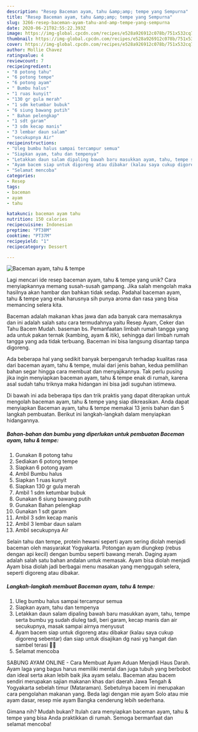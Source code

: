 ```yaml
---
description: "Resep Baceman ayam, tahu &amp;amp; tempe yang Sempurna"
title: "Resep Baceman ayam, tahu &amp;amp; tempe yang Sempurna"
slug: 3266-resep-baceman-ayam-tahu-and-amp-tempe-yang-sempurna
date: 2020-06-21T02:55:22.393Z
image: https://img-global.cpcdn.com/recipes/e528a926912c078b/751x532cq70/baceman-ayam-tahu-tempe-foto-resep-utama.jpg
thumbnail: https://img-global.cpcdn.com/recipes/e528a926912c078b/751x532cq70/baceman-ayam-tahu-tempe-foto-resep-utama.jpg
cover: https://img-global.cpcdn.com/recipes/e528a926912c078b/751x532cq70/baceman-ayam-tahu-tempe-foto-resep-utama.jpg
author: Mollie Chavez
ratingvalue: 4
reviewcount: 7
recipeingredient:
- "8 potong tahu"
- "6 potong tempe"
- "6 potong ayam"
- " Bumbu halus"
- "1 ruas kunyit"
- "130 gr gula merah"
- "1 sdm ketumbar bubuk"
- "6 siung bawang putih"
- " Bahan pelengkap"
- "1 sdt garam"
- "3 sdm kecap manis"
- "3 lembar daun salam"
- "secukupnya Air"
recipeinstructions:
- "Uleg bumbu halus sampai tercampur semua"
- "Siapkan ayam, tahu dan tempenya"
- "Letakkan daun salam dipaling bawah baru masukkan ayam, tahu, tempe serta bumbu yg sudah diuleg tadi, beri garam, kecap manis dan air secukupnya, masak sampai airnya menyusut"
- "Ayam bacem siap untuk digoreng atau dibakar (kalau saya cukup digoreng sebentar) dan siap untuk disajikan dg nasi yg hangat dan sambel terasi 🤤🤤"
- "Selamat mencoba"
categories:
- Resep
tags:
- baceman
- ayam
- tahu

katakunci: baceman ayam tahu 
nutrition: 150 calories
recipecuisine: Indonesian
preptime: "PT38M"
cooktime: "PT37M"
recipeyield: "1"
recipecategory: Dessert

---
```



![Baceman ayam, tahu &amp; tempe](https://img-global.cpcdn.com/recipes/e528a926912c078b/751x532cq70/baceman-ayam-tahu-tempe-foto-resep-utama.jpg)

Lagi mencari ide resep baceman ayam, tahu &amp; tempe yang unik? Cara menyiapkannya memang susah-susah gampang. Jika salah mengolah maka hasilnya akan hambar dan bahkan tidak sedap. Padahal baceman ayam, tahu &amp; tempe yang enak harusnya sih punya aroma dan rasa yang bisa memancing selera kita.

Baceman adalah makanan khas jawa dan ada banyak cara memasaknya dan ini adalah salah satu cara termudahnya yaitu Resep Ayam, Ceker dan Tahu Bacem Mudah. baseman bs. Pemanfaatan limbah rumah tangga yang ada untuk pakan ternak (kambing, ayam &amp; itik), sehingga dari limbah rumah tangga yang ada tidak terbuang. Baceman ini bisa langsung disantap tanpa digoreng.

Ada beberapa hal yang sedikit banyak berpengaruh terhadap kualitas rasa dari baceman ayam, tahu &amp; tempe, mulai dari jenis bahan, kedua pemilihan bahan segar hingga cara membuat dan menyajikannya. Tak perlu pusing jika ingin menyiapkan baceman ayam, tahu &amp; tempe enak di rumah, karena asal sudah tahu triknya maka hidangan ini bisa jadi suguhan istimewa.


Di bawah ini ada beberapa tips dan trik praktis yang dapat diterapkan untuk mengolah baceman ayam, tahu &amp; tempe yang siap dikreasikan. Anda dapat menyiapkan Baceman ayam, tahu &amp; tempe memakai 13 jenis bahan dan 5 langkah pembuatan. Berikut ini langkah-langkah dalam menyiapkan hidangannya.

<!--inarticleads1-->

##### Bahan-bahan dan bumbu yang diperlukan untuk pembuatan Baceman ayam, tahu &amp; tempe:

1. Gunakan 8 potong tahu
1. Sediakan 6 potong tempe
1. Siapkan 6 potong ayam
1. Ambil  Bumbu halus
1. Siapkan 1 ruas kunyit
1. Siapkan 130 gr gula merah
1. Ambil 1 sdm ketumbar bubuk
1. Gunakan 6 siung bawang putih
1. Gunakan  Bahan pelengkap
1. Gunakan 1 sdt garam
1. Ambil 3 sdm kecap manis
1. Ambil 3 lembar daun salam
1. Ambil secukupnya Air


Selain tahu dan tempe, protein hewani seperti ayam sering diolah menjadi baceman oleh masyarakat Yogyakarta. Potongan ayam diungkep (rebus dengan api kecil) dengan bumbu seperti bawang merah. Daging ayam adalah salah satu bahan andalan untuk memasak. Ayam bisa diolah menjadi Ayam bisa diolah jadi berbagai menu masakan yang menggugah selera, seperti digoreng atau dibakar. 

<!--inarticleads2-->

##### Langkah-langkah membuat Baceman ayam, tahu &amp; tempe:

1. Uleg bumbu halus sampai tercampur semua
1. Siapkan ayam, tahu dan tempenya
1. Letakkan daun salam dipaling bawah baru masukkan ayam, tahu, tempe serta bumbu yg sudah diuleg tadi, beri garam, kecap manis dan air secukupnya, masak sampai airnya menyusut
1. Ayam bacem siap untuk digoreng atau dibakar (kalau saya cukup digoreng sebentar) dan siap untuk disajikan dg nasi yg hangat dan sambel terasi 🤤🤤
1. Selamat mencoba


SABUNG AYAM ONLINE - Cara Membuat Ayam Aduan Menjadi Haus Darah. Ayam laga yang bagus harus memiliki mental dan juga tubuh yang berbobot dan ideal serta akan lebih baik jika ayam selalu. Baceman atau bacem sendiri merupakan sajian makanan khas dari daerah Jawa Tengah &amp; Yogyakarta sebelah timur (Mataraman). Sebetulnya bacem ini merupakan cara pengolahan makanan yang. Beda lagi dengan mie ayam Solo atau mie ayam dasar, resep mie ayam Bangka cenderung lebih sederhana. 

Gimana nih? Mudah bukan? Itulah cara menyiapkan baceman ayam, tahu &amp; tempe yang bisa Anda praktikkan di rumah. Semoga bermanfaat dan selamat mencoba!
